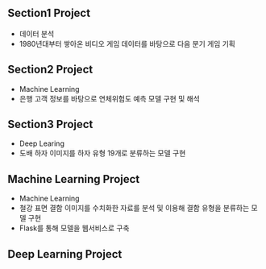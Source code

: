 ## Section1 Project
- 데이터 분석
- 1980년대부터 쌓아온 비디오 게임 데이터를 바탕으로 다음 분기 게임 기획

## Section2 Project
- Machine Learning
- 은행 고객 정보를 바탕으로 연체위험도 예측 모델 구현 및 해석

## Section3 Project
- Deep Learing
- 도배 하자 이미지를 하자 유형 19개로 분류하는 모델 구현 

## Machine Learning Project
- Machine Learning
- 철강 표면 결함 이미지를 수치화한 자료를 분석 및 이용해 결함 유형을 분류하는 모델 구현
- Flask를 통해 모델을 웹서비스로 구축

## Deep Learning Project
